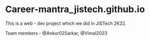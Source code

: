 # Career-mantra_jistech.github.io

This is a web - dev project which we did in JISTech 2K22. 

Team members - @Ankur02Sarkar, @Vimal2023
